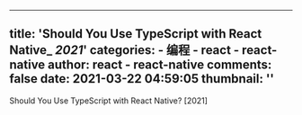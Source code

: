 
---
title: 'Should You Use TypeScript with React Native_ _2021_'
categories: 
    - 编程
    - react - react-native
author: react - react-native
comments: false
date: 2021-03-22 04:59:05
thumbnail: ''
---

<div>   
Should You Use TypeScript with React Native? [2021]  
</div>
            